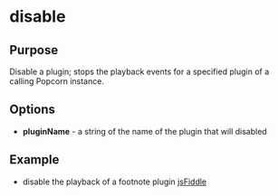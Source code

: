 # disable #

## Purpose ##

Disable a plugin; stops the playback events for a specified plugin of a calling Popcorn instance.

## Options ##

* **pluginName** - a string of the name of the plugin that will disabled

## Example ##

* disable the playback of a footnote plugin [jsFiddle](http://jsfiddle.net/popcornjs/yuyFu/)
